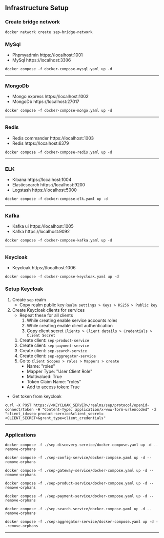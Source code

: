 ## Infrastructure Setup

### Create bridge network
```shell
docker network create sep-bridge-network
```

### MySql
- Phpmyadmin https://localhost:1001
- MySql https://localhost:3306
```shell
docker compose -f docker-compose-mysql.yaml up -d 
```
---
### MongoDb
- Mongo express https://localhost:1002
- MongoDb https://localhost:27017
```shell
docker compose -f docker-compose-mongo.yaml up -d 
```
---
### Redis
- Redis commander https://localhost:1003
- Redis https://localhost:6379
```shell
docker compose -f docker-compose-redis.yaml up -d 
```
---
### ELK
- Kibana https://localhost:1004
- Elasticsearch https://localhost:9200
- Logstash https://localhost:5000
```shell
docker compose -f docker-compose-elk.yaml up -d 
```
---
### Kafka
- Kafka ui https://localhost:1005
- Kafka https://localhost:9092
```shell
docker compose -f docker-compose-kafka.yaml up -d 
```
---
### Keycloak
- Keycloak https://localhost:1006
```shell
docker compose -f docker-compose-keycloak.yaml up -d 
```
### Setup Keycloak
1. Create `sep` realm
    - Copy realm public key `Realm settings > Keys > RS256 > Public key`
2. Create Keycloak clients for services
    - Repeat these for all clients
        1. While creating enable service accounts roles
        2. While creating enable client authentication
        3. Copy client secret `Clients > Client details > Credentials > Client Secret`
    1. Create client: `sep-product-service`
    2. Create client: `sep-payment-service`
    3. Create client: `sep-search-service`
    4. Create client: `sep-aggregator-service`
    5. Go to `Client Scopes > roles > Mappers > create`
        - Name: "roles"
        - Mapper Type: "User Client Role"
        - Multivalued: True
        - Token Claim Name: "roles"
        - Add to access token: True
- Get token from keycloak
```shell
curl -X POST https://<KEYCLOAK_SERVER>/realms/sep/protocol/openid-connect/token -H "Content-Type: application/x-www-form-urlencoded" -d "client_id=sep-product-service&client_secret=<CLIENT_SECRET>&grant_type=client_credentials"
```
---

### Applications
```shell
docker compose -f ./sep-discovery-service/docker-compose.yaml up -d --remove-orphans
```
```shell
docker compose -f ./sep-config-service/docker-compose.yaml up -d --remove-orphans
```
```shell
docker compose -f ./sep-gateway-service/docker-compose.yaml up -d --remove-orphans
```
```shell
docker compose -f ./sep-product-service/docker-compose.yaml up -d --remove-orphans
```
```shell
docker compose -f ./sep-payment-service/docker-compose.yaml up -d --remove-orphans
```
```shell
docker compose -f ./sep-search-service/docker-compose.yaml up -d --remove-orphans
```
```shell
docker compose -f ./sep-aggregator-service/docker-compose.yaml up -d --remove-orphans
```
---